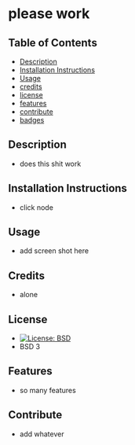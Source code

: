 
  # please work
  ## Table of Contents
  * [Description](#description)
  * [Installation Instructions](#installation-instructions)
  * [Usage](#usage) 
  * [credits](#credits)
  * [license](#license)
  * [features](#features)
  * [contribute](#contribute)
  * [badges](#badges)


  ## Description
  * does this shit work

  ## Installation Instructions
  * click node

  ## Usage
  * add screen shot here

  ## Credits 
  * alone

  ## License
  * [![License: BSD](https://img.shields.io/badge/License-BSD%203%20Clause-blue.svg)](https://opensource.org/licenses/BSD-3-Clause)
  * BSD 3

  ## Features
  * so many features

  ## Contribute
  * add whatever

